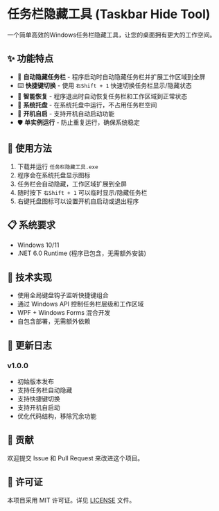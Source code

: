 # 任务栏隐藏工具 (Taskbar Hide Tool)

一个简单高效的Windows任务栏隐藏工具，让您的桌面拥有更大的工作空间。

## ✨ 功能特点

- 🚀 **自动隐藏任务栏** - 程序启动时自动隐藏任务栏并扩展工作区域到全屏
- ⌨️ **快捷键切换** - 使用 `右Shift + 1` 快速切换任务栏显示/隐藏状态
- 🔄 **智能恢复** - 程序退出时自动恢复任务栏和工作区域到正常状态
- 🎯 **系统托盘** - 在系统托盘中运行，不占用任务栏空间
- 🔧 **开机自启** - 支持开机自动启动功能
- 🛡️ **单实例运行** - 防止重复运行，确保系统稳定

## 🚀 使用方法

1. 下载并运行 `任务栏隐藏工具.exe`
2. 程序会在系统托盘显示图标
3. 任务栏会自动隐藏，工作区域扩展到全屏
4. 随时按下 `右Shift + 1` 可以临时显示/隐藏任务栏
5. 右键托盘图标可以设置开机自启动或退出程序

## 📋 系统要求

- Windows 10/11
- .NET 6.0 Runtime (程序已包含，无需额外安装)

## 🔧 技术实现

- 使用全局键盘钩子监听快捷键组合
- 通过 Windows API 控制任务栏层级和工作区域
- WPF + Windows Forms 混合开发
- 自包含部署，无需额外依赖

## 📝 更新日志

### v1.0.0
- 初始版本发布
- 支持任务栏自动隐藏
- 支持快捷键切换
- 支持开机自启动
- 优化代码结构，移除冗余功能

## 🤝 贡献

欢迎提交 Issue 和 Pull Request 来改进这个项目。

## 📄 许可证

本项目采用 MIT 许可证。详见 [LICENSE](LICENSE) 文件。
